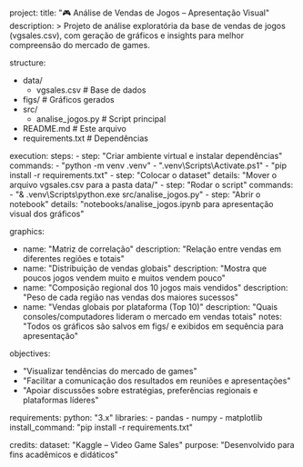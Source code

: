 project:
  title: "🎮 Análise de Vendas de Jogos – Apresentação Visual"
  description: >
    Projeto de análise exploratória da base de vendas de jogos (vgsales.csv),
    com geração de gráficos e insights para melhor compreensão do mercado de games.

structure:
  - data/
    - vgsales.csv   # Base de dados
  - figs/           # Gráficos gerados
  - src/
    - analise_jogos.py  # Script principal
  - README.md       # Este arquivo
  - requirements.txt # Dependências

execution:
  steps:
    - step: "Criar ambiente virtual e instalar dependências"
      commands:
        - "python -m venv .venv"
        - ".venv\\Scripts\\Activate.ps1"
        - "pip install -r requirements.txt"
    - step: "Colocar o dataset"
      details: "Mover o arquivo vgsales.csv para a pasta data/"
    - step: "Rodar o script"
      commands:
        - "& .venv\\Scripts\\python.exe src/analise_jogos.py"
    - step: "Abrir o notebook"
      details: "notebooks/analise_jogos.ipynb para apresentação visual dos gráficos"

graphics:
  - name: "Matriz de correlação"
    description: "Relação entre vendas em diferentes regiões e totais"
  - name: "Distribuição de vendas globais"
    description: "Mostra que poucos jogos vendem muito e muitos vendem pouco"
  - name: "Composição regional dos 10 jogos mais vendidos"
    description: "Peso de cada região nas vendas dos maiores sucessos"
  - name: "Vendas globais por plataforma (Top 10)"
    description: "Quais consoles/computadores lideram o mercado em vendas totais"
  notes: "Todos os gráficos são salvos em figs/ e exibidos em sequência para apresentação"

objectives:
  - "Visualizar tendências do mercado de games"
  - "Facilitar a comunicação dos resultados em reuniões e apresentações"
  - "Apoiar discussões sobre estratégias, preferências regionais e plataformas líderes"

requirements:
  python: "3.x"
  libraries:
    - pandas
    - numpy
    - matplotlib
  install_command: "pip install -r requirements.txt"

credits:
  dataset: "Kaggle – Video Game Sales"
  purpose: "Desenvolvido para fins acadêmicos e didáticos"
